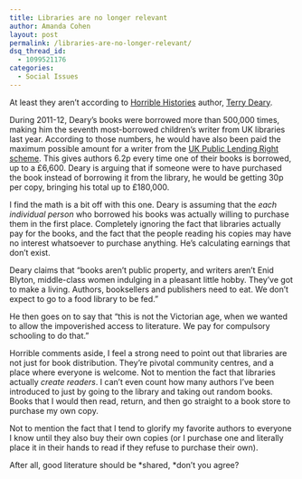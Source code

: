 ```yaml
---
title: Libraries are no longer relevant
author: Amanda Cohen
layout: post
permalink: /libraries-are-no-longer-relevant/
dsq_thread_id:
  - 1099521176
categories:
  - Social Issues
---
```

At least they aren&#8217;t according to [Horrible Histories][1] author, [Terry Deary][2].

During 2011-12, Deary&#8217;s books were borrowed more than 500,000 times, making him the seventh most-borrowed children&#8217;s writer from UK libraries last year. According to those numbers, he would have also been paid the maximum possible amount for a writer from the [UK Public Lending Right scheme][3]. This gives authors 6.2p every time one of their books is borrowed, up to a £6,600. Deary is arguing that if someone were to have purchased the book instead of borrowing it from the library, he would be getting 30p per copy, bringing his total up to £180,000.

I find the math is a bit off with this one. Deary is assuming that the *each individual person* who borrowed his books was actually willing to purchase them in the first place. Completely ignoring the fact that libraries actually pay for the books, and the fact that the people reading his copies may have no interest whatsoever to purchase anything. He&#8217;s calculating earnings that don&#8217;t exist.

Deary claims that &#8220;books aren&#8217;t public property, and writers aren&#8217;t Enid Blyton, middle-class women indulging in a pleasant little hobby. They&#8217;ve got to make a living. Authors, booksellers and publishers need to eat. We don&#8217;t expect to go to a food library to be fed.&#8221;

He then goes on to say that &#8220;this is not the Victorian age, when we wanted to allow the impoverished access to literature. We pay for compulsory schooling to do that.&#8221;

Horrible comments aside, I feel a strong need to point out that libraries are not just for book distribution. They&#8217;re pivotal community centres, and a place where everyone is welcome. Not to mention the fact that libraries actually *create readers*. I can&#8217;t even count how many authors I&#8217;ve been introduced to just by going to the library and taking out random books. Books that I would then read, return, and then go straight to a book store to purchase my own copy.

Not to mention the fact that I tend to glorify my favorite authors to everyone I know until they also buy their own copies (or I purchase one and literally place it in their hands to read if they refuse to purchase their own).

After all, good literature should be *shared, *don&#8217;t you agree?

&nbsp;

&nbsp;

 [1]: http://horrible-histories.co.uk/books
 [2]: http://www.terry-deary.com/
 [3]: http://www.plr.uk.com/